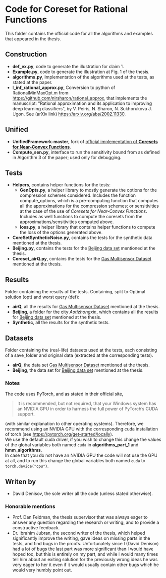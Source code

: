 # Code for Coreset for Rational Functions
This folder contains the official code for all the algorithms and examples that appeared in the thesis.
## Construction
- **def_ex.py**, code to generate the illustration for claim 1.
- **Example.py**, code to generate the illustration at Fig. 1 of the thesis.
- **algorithms.py**, Implementation of the algorithms used at the tests, as stated at the paper.
- **l_inf_rational_approx.py**, Conversion to python of RationalMinMaxOpt.m from https://github.com/nirsharon/rational_approx, that implements the
manuscript: "Rational approximation and its application to improving deep learning classifiers", by
V. Peiris, N. Sharon, N. Sukhorukova J. Ugon. See (arXiv link) https://arxiv.org/abs/2002.11330.

## Unified
- **UnifiedFramework-master**, fork of [official implementation of **Coresets for Near-Convex Functions**](https://github.com/muradtuk/UnifiedFramework).
- **Compute_sen.py**, interface to run the sensitivity bound from as defined in Algorithm 3 of the paper; used only for debugging.

## Tests
- **Helpers**, contains helper functions for the tests:
  - **GenOpts.py**, a helper library to mostly generate the options for the compression schemes considered.
  Includes the function compute_options, which is a pre-computing function that computes all the approximations for 
    the compression schemes; or sensitivities at the case of the use of *Coresets for Near-Convex Functions*.
    Includes as well functions to compute the coresets from the approximations/sensitivities computed above.
  - **loss.py**, a helper library that contains helper functions to compute the loss of the options generated above.
- **CoreSetSyntheticNoise.py**, contains the tests for the synthetic data mentioned at the thesis.
- **Beijing.py**, contains the tests for the [Beijing data set](https://archive-beta.ics.uci.edu/dataset/501/beijing+multi+site+air+quality+data) mentioned at the thesis.
- **Coreset_airQ.py**, contains the tests for the [Gas Multisensor Dataset](https://archive-beta.ics.uci.edu/dataset/360/air+quality) mentioned at the thesis.

## Results
Folder containing the results of the tests. Containing, split to Optimal solution (opt) and worst query (def):
  - **airQ**, all the results for [Gas Multisensor Dataset](https://archive-beta.ics.uci.edu/dataset/360/air+quality) mentioned at the thesis.
  - **Beijing**, a folder for the city *Aotizhongxin*, which contains all the results for [Beijing data set](https://archive-beta.ics.uci.edu/dataset/501/beijing+multi+site+air+quality+data) mentioned at the thesis.
  - **Synthetic**, all the results for the synthetic tests.

## Datasets
Folder containing the (real-life) datasets used at the tests, each consisting of a save_folder and original data (extracted at the corresponding tests).
- **airQ**, the data set [Gas Multisensor Dataset](https://archive-beta.ics.uci.edu/dataset/360/air+quality) mentioned at the thesis.
- **Beijing**, the data set for [Beijing data set](https://archive-beta.ics.uci.edu/dataset/501/beijing+multi+site+air+quality+data) mentioned at the thesis.
### Notes
The code uses PyTorch, and as stated in their official site, 
> It is recommended, but not required, that your Windows system has an NVIDIA GPU in order to harness the full power of PyTorch’s CUDA support.

(with similar explanation to other operating systems). Therefore, we recommend using an NVIDIA GPU with the corresponding cuda installation of torch (see https://pytorch.org/get-started/locally). <br/>
We use the default cuda driver, if you wish to change this change the values of the global variables both named `cuda` in **algorithms_part_1** and **hmm_algorithms**. <br/>
In case that you do not have an NVIDIA GPU the code will not use the GPU at all, and to run this change the global variables both named `cuda` to `torch.device("cpu")`.


## Writen by
- David Denisov, the sole writer all the code (unless stated otherwise).


### Honorable mentions
- Prof. Dan Feldman, the thesis supervisor that was always eager to answer any question regarding the research or writing, and to provide a constructive feedback.
- Dr. Ibrahim Jubran, the second writer of the thesis, which helped significantly improve the writing, gave ideas on missing parts in the tests,
and find bugs in the proofs.
Unfortunately since I (David Denisov) had a lot of bugs the last part was more significant than I would have hoped too, but
  this is entirely on my part, and while I would many times tell him about an exiting solution for the previously wrong ideas
  he was very eager to her it even if it would usually contain other bugs which he would very humbly point out.

